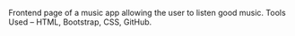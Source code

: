 Frontend page of a music app allowing the user to listen good music. 
Tools Used – HTML, Bootstrap, CSS, GitHub.
